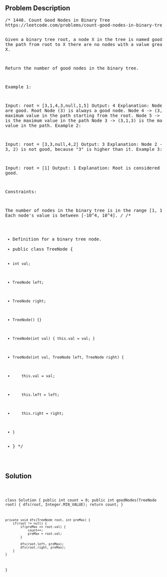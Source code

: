 <!--
<style>
  body { font-family: Arial, sans-serif; }
  .container { max-width: 100%; margin: auto; padding: 20px; }
  .comment-block { background-color: #f9f9f9; padding: 10px; border-left: 5px solid #ccc; max-width: 80%; margin: auto;}
  .code-block { background-color: #f4f4f4; padding: 10px; border: 1px solid #ddd; }
</style>
-->

<div class='container'>
<h2>Problem Description</h2>
<div class='comment-block'>
<pre>
/* 1448. Count Good Nodes in Binary Tree
https://leetcode.com/problems/count-good-nodes-in-binary-tree/

Given a binary tree root, a node X in the tree is named good if in the path from root to X there are no nodes with a value greater than X.

Return the number of good nodes in the binary tree.

 

Example 1:



Input: root = [3,1,4,3,null,1,5]
Output: 4
Explanation: Nodes in blue are good.
Root Node (3) is always a good node.
Node 4 -> (3,4) is the maximum value in the path starting from the root.
Node 5 -> (3,4,5) is the maximum value in the path
Node 3 -> (3,1,3) is the maximum value in the path.
Example 2:



Input: root = [3,3,null,4,2]
Output: 3
Explanation: Node 2 -> (3, 3, 2) is not good, because "3" is higher than it.
Example 3:

Input: root = [1]
Output: 1
Explanation: Root is considered as good.
 

Constraints:

The number of nodes in the binary tree is in the range [1, 10^5].
Each node's value is between [-10^4, 10^4].
*/
/**
 * Definition for a binary tree node.
 * public class TreeNode {
 *     int val;
 *     TreeNode left;
 *     TreeNode right;
 *     TreeNode() {}
 *     TreeNode(int val) { this.val = val; }
 *     TreeNode(int val, TreeNode left, TreeNode right) {
 *         this.val = val;
 *         this.left = left;
 *         this.right = right;
 *     }
 * }
 */
</pre>
</div>

<h2>Solution</h2>
<div class='code-block'>
<pre><code class='language-java'>

class Solution {
    public int count = 0;
    public int goodNodes(TreeNode root) {
        dfs(root, Integer.MIN_VALUE);
        return count;
    }
    
    private void dfs(TreeNode root, int preMax) {
        if(root != null) {
            if(preMax <= root.val) {
                count++;
                preMax = root.val;
            }
            
            dfs(root.left, preMax);
            dfs(root.right, preMax);
        }
    }
}

</code></pre>
</div>
</div>
